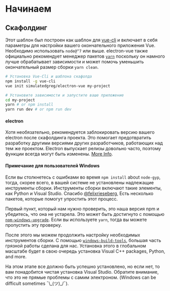 # Начинаем

## Скафолдинг

Этот шаблон был построен как шаблон для [vue-cli](https://github.com/vuejs/vue-cli) и включает в себя параметры для настройки вашего окончательного приложения Vue. Необходимо использовать `node@^7` или выше. electron-vue также официально рекомендует менеджер пакетов [`yarn`](https://yarnpkg.org) поскольку он намного лучше обрабатывает зависимости и может помочь уменьшить окончательный размер сборки `yarn clean`.

```bash
# Установка Vue-Cli и шаблона скафолда
npm install -g vue-cli
vue init simulatedgreg/electron-vue my-project

# Установите зависимости и запустите ваше приложение
cd my-project
yarn # or npm install
yarn run dev # or npm run dev
```

#### electron

Хотя необязательно, рекомендуется заблокировать версию вашего electron после скафолдинга проекта. Это помогает предотвратить разработку другими версиями других разработчиков, работающих над тем же проектом. Electron выпускает релизы довольно часто, поэтому функции всегда могут быть изменены. [More Info](http://electron.atom.io/docs/tutorial/electron-versioning/).

#### Примечание для пользователей Windows

Если вы столкнетесь с ошибками во время `npm install` about `node-gyp`, тогда, скорее всего, в вашей системе не установлены надлежащие инструменты сборки. Инструменты сборки включают такие элементы, как Python и Visual Studio. Спасибо [@felixrieseberg](https://github.com/felixrieseberg), Есть несколько пакетов, которые помогут упростить этот процесс.

Первый пункт, который нам нужно проверить, это наша версия npm и убедитесь, что она не устарела. Это может быть достигнуто с помощью [`npm-windows-upgrade`](https://github.com/felixrieseberg/npm-windows-upgrade). Если вы используете `yarn`, тогда вы можете пропустить эту проверку.

После этого мы можем продолжить настройку необходимых инструментов сборки. С помощью [`windows-build-tools`](https://github.com/felixrieseberg/windows-build-tools), большая часть грязной работы сделана для нас. Установка этого в глобальном масштабе будет в свою очередь установка Visual C++ packages, Python, and more.

На этом этапе все должно быть успешно установлено, но если нет, то вам понадобится чистая установка Visual Studio. Обратите внимание, что это не прямые проблемы с самим электроном. \(Windows can be difficult sometimes ¯\\\_\(ツ\)\_/¯\).

